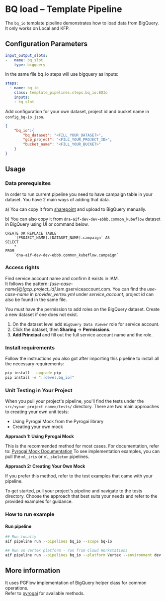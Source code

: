 # BQ load – Template Pipeline

The `bq_io` template pipeline demonstrates how to load data from BigQuery.
It only works on Local and KFP.

## Configuration Parameters

```yaml
input_output_slots:
-   name: bq_slot
    type: bigquery
```
In the same file bq_io steps will use bigquery as inputs:
```yaml
steps:
  - name: bq_io
    class: template_pipelines.steps.bq_io:BQIo
    inputs:
    - bq_slot
```

Add configuration for your own dataset, project id and bucket name in `config_bq-io.json`.
```json
{
    "bq_io":{
        "bq_dataset": "<FILL_YOUR_DATASET>",
        "gcp_project": "<FILL_YOUR_PROJECT_ID>",
        "bucket_name": "<FILL_YOUR_BUCKET>"
    }
}
```


## Usage

### Data prerequisites

In order to run current pipeline you need to have campaign table in your dataset. You have 2 main ways of adding that data.

a) You can copy it from [sharepoint](https://pgone.sharepoint.com/sites/AIFUserFiles/Tutorial%20Data/Forms/AllItems.aspx) and upload to BigQuery manually.  

b) You can also copy it from `dna-aif-dev-dev-ebbb.common_kubeflow` dataset in BigQuery using UI or command below.
```
CREATE OR REPLACE TABLE
    `[PROJECT_NAME].[DATASET_NAME].campaign` AS
SELECT
    *
FROM
    `dna-aif-dev-dev-ebbb.common_kubeflow.campaign`
```

### Access rights

Find service account name and confirm it exists in IAM.  
It follows the pattern: *[use-case-name]*@*[gcp_project_id]*.iam.gserviceaccount.com. You can find the _use-case-name_ in _provider_vertex.yml_ under _service_account_, project id 
  can also be found in the same file.  

  You must have the permission to add roles on the BigQuery dataset. Create a new dataset if one does not exist.
  1. On the dataset level add `BigQuery Data Viewer` role for service account.  
  2. Click the dataset, then **Sharing** -> **Permissions**.  
  3. **Add Principal** and fill out the full service account name and the role.  


### Install requirements

Follow the instructions you also got after importing this pipeline to install all the necessary requirements:

```sh
pip install --upgrade pip  
pip install -e ".[devel,bq_io]"
```

### Unit Testing in Your Project
When you pull your project's pipeline, you'll find the tests under the `src/<your project name>/tests/` directory. There are two main approaches to creating your own unit tests:
- Using Pyrogai Mock from the Pyrogai library
- Creating your own mock

**Approach 1: Using Pyrogai Mock**

This is the recommended method for most cases.
For documentation, refer to: [Pyrogai Mock Documentation](https://developerportal.pg.com/docs/default/Component/PyrogAI/test_mock_step/)
To see implementation examples, you can pull the `ml_iris` or `ml_skeleton` pipelines.

**Approach 2: Creating Your Own Mock**

If you prefer this method, refer to the test examples that came with your pipeline.

To get started, pull your project's pipeline and navigate to the tests directory. Choose the approach that best suits your needs and refer to the provided examples for guidance.

### How to run example


####  Run pipeline

```bash
## Run locally
aif pipeline run --pipelines bq_io --scope bq-io

## Run on Vertex platform - run from Cloud Workstations
aif pipeline run --pipelines bq_io --platform Vertex --environment dev

```

## More information
It uses PGFlow implementation of BigQuery helper class for common operations.  
Refer to [pyrogai](https://github.com/procter-gamble/de-cf-pyrogai/blob/main/src/aif/pyrogai/steps/ioslots/bigquery.py) for available methods.
